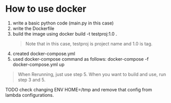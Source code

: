 # How to use docker

1. write a basic python code (main.py in this case)
2. write the Dockerfile
3. build the image using docker build -t testproj:1.0 .
   > Note that in this case, testproj is project name and 1.0 is tag.
4. created docker-compose.yml
5. used docker-compose command as follows: docker-compose -f docker-compose.yml up

> When Rerunning, just use step 5.
> When you want to build and use, run step 3 and 5.

TODO check changing ENV HOME=/tmp and remove that config from lambda configurations.
